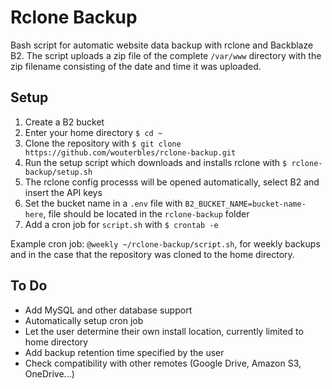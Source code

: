 # Rclone Backup
Bash script for automatic website data backup with rclone and Backblaze B2. The script uploads a zip file of the complete `/var/www` directory with the zip filename consisting of the date and time it was uploaded.

## Setup
1. Create a B2 bucket
2. Enter your home directory `$ cd ~`
3. Clone the repository with `$ git clone https://github.com/wouterbles/rclone-backup.git`
4. Run the setup script which downloads and installs rclone with `$ rclone-backup/setup.sh`
5. The rclone config processs will be opened automatically, select B2 and insert the API keys
6. Set the bucket name in a `.env` file with `B2_BUCKET_NAME=bucket-name-here`, file should be located in the `rclone-backup` folder
7. Add a cron job for `script.sh` with `$ crontab -e`

Example cron job: `@weekly ~/rclone-backup/script.sh`, for weekly backups and in the case that the repository was cloned to the home directory.

## To Do
- Add MySQL and other database support
- Automatically setup cron job
- Let the user determine their own install location, currently limited to home directory
- Add backup retention time specified by the user
- Check compatibility with other remotes (Google Drive, Amazon S3, OneDrive...)
